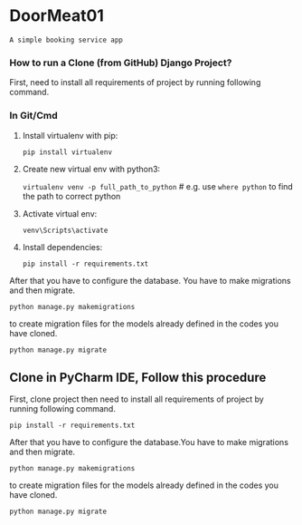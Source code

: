 # DoorMeat01
    A simple booking service app

### How to run a Clone (from GitHub) Django Project?

First, need to install all requirements of project by running following command.

### In Git/Cmd

1. Install virtualenv with pip:

    ```pip install virtualenv```
2. Create new virtual env with python3:

    ```virtualenv venv -p full_path_to_python``` # e.g. use `where python` to find the path to correct python    
3. Activate virtual env:

    ```venv\Scripts\activate```

4. Install dependencies:

   ```pip install -r requirements.txt```

After that you have to configure the database. You have to make migrations and then migrate.

   `python manage.py makemigrations`

to create migration files for the models already defined in the codes you have cloned.

  `python manage.py migrate`
  
## Clone in PyCharm IDE, Follow this procedure
       
First, clone project then need to install all requirements of project by running following command.

`pip install -r requirements.txt`

After that you have to configure the database.You have to make migrations and then migrate.

`python manage.py makemigrations `

to create migration files for the models already defined in the codes you have cloned.

`python manage.py migrate`
